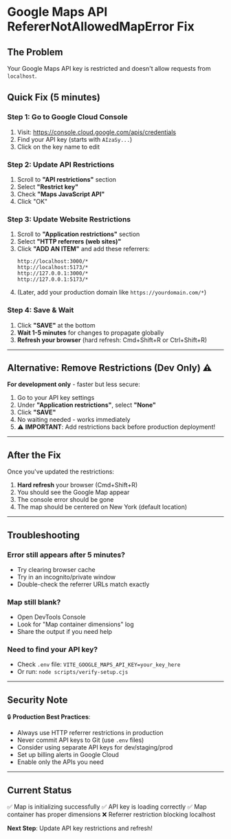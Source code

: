 # Google Maps API RefererNotAllowedMapError Fix

## The Problem
Your Google Maps API key is restricted and doesn't allow requests from `localhost`.

## Quick Fix (5 minutes)

### Step 1: Go to Google Cloud Console
1. Visit: https://console.cloud.google.com/apis/credentials
2. Find your API key (starts with `AIzaSy...`)
3. Click on the key name to edit

### Step 2: Update API Restrictions
1. Scroll to **"API restrictions"** section
2. Select **"Restrict key"**
3. Check **"Maps JavaScript API"**
4. Click "OK"

### Step 3: Update Website Restrictions
1. Scroll to **"Application restrictions"** section
2. Select **"HTTP referrers (web sites)"**
3. Click **"ADD AN ITEM"** and add these referrers:
   ```
   http://localhost:3000/*
   http://localhost:5173/*
   http://127.0.0.1:3000/*
   http://127.0.0.1:5173/*
   ```
4. (Later, add your production domain like `https://yourdomain.com/*`)

### Step 4: Save & Wait
1. Click **"SAVE"** at the bottom
2. **Wait 1-5 minutes** for changes to propagate globally
3. **Refresh your browser** (hard refresh: Cmd+Shift+R or Ctrl+Shift+R)

---

## Alternative: Remove Restrictions (Dev Only) ⚠️

**For development only** - faster but less secure:

1. Go to your API key settings
2. Under **"Application restrictions"**, select **"None"**
3. Click **"SAVE"**
4. No waiting needed - works immediately
5. ⚠️ **IMPORTANT**: Add restrictions back before production deployment!

---

## After the Fix

Once you've updated the restrictions:

1. **Hard refresh** your browser (Cmd+Shift+R)
2. You should see the Google Map appear
3. The console error should be gone
4. The map should be centered on New York (default location)

---

## Troubleshooting

### Error still appears after 5 minutes?
- Try clearing browser cache
- Try in an incognito/private window
- Double-check the referrer URLs match exactly

### Map still blank?
- Open DevTools Console
- Look for "Map container dimensions" log
- Share the output if you need help

### Need to find your API key?
- Check `.env` file: `VITE_GOOGLE_MAPS_API_KEY=your_key_here`
- Or run: `node scripts/verify-setup.cjs`

---

## Security Note

🔒 **Production Best Practices**:
- Always use HTTP referrer restrictions in production
- Never commit API keys to Git (use `.env` files)
- Consider using separate API keys for dev/staging/prod
- Set up billing alerts in Google Cloud
- Enable only the APIs you need

---

## Current Status

✅ Map is initializing successfully
✅ API key is loading correctly
✅ Map container has proper dimensions
❌ Referrer restriction blocking localhost

**Next Step**: Update API key restrictions and refresh!

